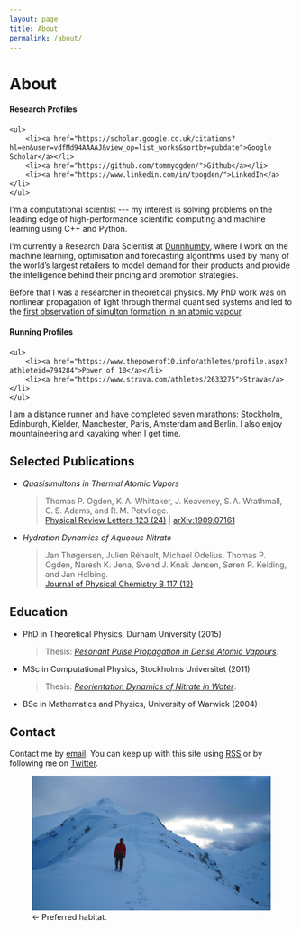 ```yaml
---
layout: page
title: About
permalink: /about/
---
```


<h1>About</h1>

<aside class="sidebox">
    <h4>Research Profiles</h4>

    <ul>
        <li><a href="https://scholar.google.co.uk/citations?hl=en&user=vdfMd94AAAAJ&view_op=list_works&sortby=pubdate">Google Scholar</a></li>
        <li><a href="https://github.com/tommyogden/">Github</a></li>
        <li><a href="https://www.linkedin.com/in/tpogden/">LinkedIn</a></li>
    </ul>
</aside>

I'm a computational scientist --- my interest is solving problems on the leading
edge of high-performance scientific computing and machine learning using C++
and Python.

I'm currently a Research Data Scientist at
[Dunnhumby](https://www.dunnhumby.com), where I work on the machine learning,
optimisation and forecasting algorithms used by many of the world’s largest
retailers to model demand for their products and provide the intelligence behind
their pricing and promotion strategies.

Before that I was a researcher in theoretical physics. My PhD work was on
nonlinear propagation of light through thermal quantised systems and led to the
[first observation of simulton formation in an atomic vapour][aps-syn].

[aps-syn]: https://physics.aps.org/synopsis-for/10.1103/PhysRevLett.123.243604

<aside class="sidebox">
    <h4>Running Profiles</h4>

    <ul>
        <li><a href="https://www.thepowerof10.info/athletes/profile.aspx?athleteid=794284">Power of 10</a></li>
        <li><a href="https://www.strava.com/athletes/2633275">Strava</a></li>
    </ul>
</aside>

I am a distance runner and have completed seven marathons: Stockholm, Edinburgh,
Kielder, Manchester, Paris, Amsterdam and Berlin. I also enjoy mountaineering
and kayaking when I get time.

<h2>Selected Publications</h2>

- _Quasisimultons in Thermal Atomic Vapors_
    
  > Thomas P. Ogden, K. A. Whittaker, J. Keaveney, S. A. Wrathmall, C. S. Adams,
  and R. M. Potvliege.  
  > [Physical Review Letters 123 (24)][prl-simultons] |
  [arXiv:1909.07161][arxiv-simultons]

- _Hydration Dynamics of Aqueous Nitrate_

     >Jan Thøgersen, Julien Réhault, Michael Odelius, Thomas P. Ogden, 
    Naresh K. Jena, Svend J. Knak Jensen, Søren R. Keiding, and Jan Helbing.  
    > [Journal of Physical Chemistry B 117 (12)][jpc-nitrate]

## Education

- PhD in Theoretical Physics, Durham University (2015)

    > Thesis: [_Resonant Pulse Propagation in Dense Atomic Vapours_][thesis-phd].

- MSc in Computational Physics, Stockholms Universitet (2011)

    > Thesis: [_Reorientation Dynamics of Nitrate in Water_][thesis-nitrate].

- BSc in Mathematics and Physics, University of Warwick (2004)

<h2>Contact</h2>

Contact me by <a
href="mailto:&#116;&#64;&#111;&#103;&#100;&#101;&#110;&#46;&#101;&#117;">email</a>.
You can keep up with this site using [RSS](/atom.xml) or by following me on
[Twitter](http://twitter.com/thomasogden).

<figure>
<img class="text" src="/assets/photos/2014/glen-coe/glen-coe-004.jpg" />
<figcaption>&larr; Preferred habitat.</figcaption>
</figure>

[prl-simultons]: https://journals.aps.org/prl/abstract/10.1103/PhysRevLett.123.243604
[arxiv-simultons]: https://arxiv.org/abs/1909.07161
[jpc-nitrate]: https://pubs.acs.org/doi/full/10.1021/jp310090u

[thesis-phd]: https://github.com/tommyogden/phd-thesis/releases/download/v1.1/thesis_thomasogden_v1.1.pdf
[thesis-nitrate]: /assets/nitrate/reorientation-dynamics-of-nitrate-in-water.pdf
